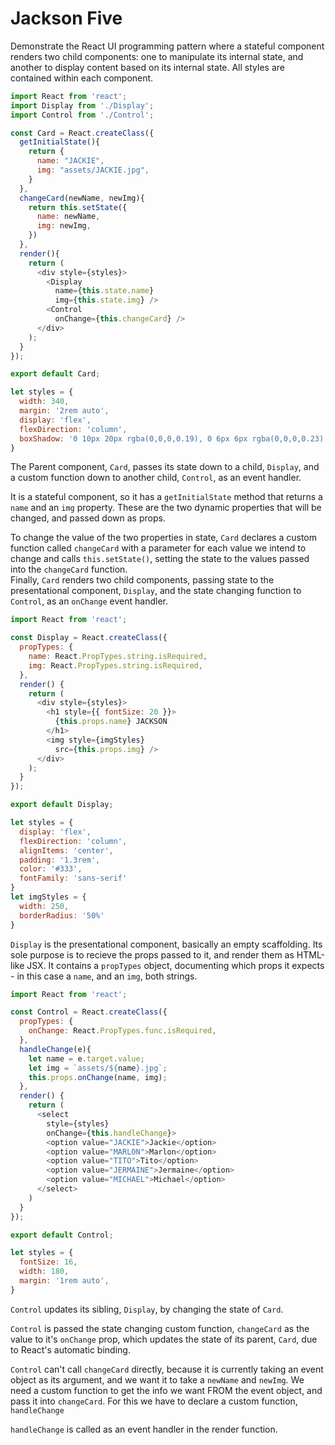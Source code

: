 # Jackson Five 

Demonstrate the React UI programming pattern where a stateful component renders two child components: one to manipulate its internal state, and another to display content based on its internal state. All styles are contained within each component. 

```js
import React from 'react';
import Display from './Display';
import Control from './Control';

const Card = React.createClass({
  getInitialState(){
    return {
      name: "JACKIE",
      img: "assets/JACKIE.jpg",
    }
  },
  changeCard(newName, newImg){
    return this.setState({
      name: newName,
      img: newImg,
    })
  },
  render(){
    return (  
      <div style={styles}>
        <Display 
          name={this.state.name}
          img={this.state.img} />
        <Control 
          onChange={this.changeCard} />
      </div>
    );
  }
});

export default Card;

let styles = {
  width: 340,
  margin: '2rem auto',
  display: 'flex',
  flexDirection: 'column',
  boxShadow: '0 10px 20px rgba(0,0,0,0.19), 0 6px 6px rgba(0,0,0,0.23)'
}
```
The Parent component, `Card`, passes its state down to a child, `Display`, and a custom function down to another child, `Control`, as an event handler. 

It is a stateful component, so it has a `getInitialState` method that returns a `name` and an `img` property. These are the two dynamic properties that will be changed, and passed down as props. 

To change the value of the two properties in state, `Card` declares a custom function called `changeCard` with a parameter for each value we intend to change and calls `this.setState()`, setting the state to the values passed into the `changeCard` function.  
Finally, `Card` renders two child components, passing state to the presentational component, `Display`, and the state changing function to `Control`, as an `onChange` event handler.

```js
import React from 'react';

const Display = React.createClass({
  propTypes: {
    name: React.PropTypes.string.isRequired,
    img: React.PropTypes.string.isRequired,
  },
  render() {
    return (  
      <div style={styles}>
        <h1 style={{ fontSize: 20 }}>
          {this.props.name} JACKSON
        </h1>
        <img style={imgStyles}
          src={this.props.img} />
      </div>
    );
  }
});

export default Display;

let styles = {
  display: 'flex',
  flexDirection: 'column',
  alignItems: 'center',
  padding: '1.3rem',
  color: '#333',
  fontFamily: 'sans-serif'
}
let imgStyles = {
  width: 250,
  borderRadius: '50%'
}
```
`Display` is the presentational component, basically an empty scaffolding. Its sole purpose is to recieve the props passed to it, and render them as HTML-like JSX. It contains a `propTypes` object, documenting which props it expects - in this case a `name`, and an `img`, both strings. 


```js
import React from 'react';

const Control = React.createClass({
  propTypes: {
    onChange: React.PropTypes.func.isRequired,
  },
  handleChange(e){
    let name = e.target.value;
    let img = `assets/${name}.jpg`;
    this.props.onChange(name, img);
  },
  render() {
    return (  
      <select 
        style={styles}
        onChange={this.handleChange}>
        <option value="JACKIE">Jackie</option>
        <option value="MARLON">Marlon</option>
        <option value="TITO">Tito</option>
        <option value="JERMAINE">Jermaine</option>
        <option value="MICHAEL">Michael</option>
      </select>
    )
  }
});

export default Control;

let styles = {
  fontSize: 16,
  width: 180,
  margin: '1rem auto',
}

```


`Control` updates its sibling, `Display`, by changing the state of `Card`. 

`Control` is passed the state changing custom function, `changeCard` as the value to it's `onChange` prop, which updates the state of its parent, `Card`, due to React's automatic binding.

`Control` can't call `changeCard` directly, because it is currently taking an event object as its argument, and we want it to take a `newName` and `newImg`. We need a custom function to get the info we want FROM the event object, and pass it into `changeCard`. For this we have to declare a custom function, `handleChange`

`handleChange` is called as an event handler in the render function.